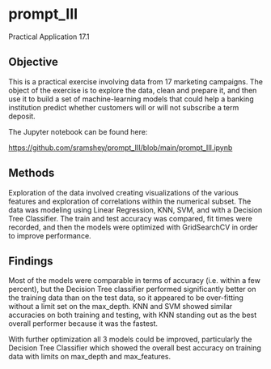 # prompt_III

Practical Application 17.1

## Objective

This is a practical exercise involving data from 17 marketing campaigns. The object of the
exercise is to explore the data, clean and prepare it, and then use it to build a set of
machine-learning models that could help a banking institution predict whether customers will
or will not subscribe a term deposit.

The Jupyter notebook can be found here:

https://github.com/sramshey/prompt_III/blob/main/prompt_III.ipynb

## Methods

Exploration of the data involved creating visualizations of the various features and exploration
of correlations within the numerical subset. The data was modeling using Linear Regression, KNN,
SVM, and with a Decision Tree Classifier. The train and test accuracy was compared, fit times were
recorded, and then the models were optimized with GridSearchCV in order to improve performance.

## Findings

Most of the models were comparable in terms of accuracy (i.e. within a few percent), but the
Decision Tree classifier performed significantly better on the training data than on the test
data, so it appeared to be over-fitting without a limit set on the max_depth. KNN and SVM showed
similar accuracies on both training and testing, with KNN standing out as the best overall
performer because it was the fastest.

With further optimization all 3 models could be improved, particularly the Decision Tree Classifier
which showed the overall best accuracy on training data with limits on max_depth and max_features.
